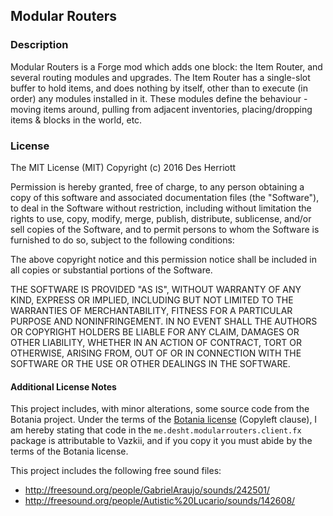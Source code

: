 ## Modular Routers

### Description

Modular Routers is a Forge mod which adds one block: the Item Router, and several routing modules and upgrades.  The
Item Router has a single-slot buffer to hold items, and does nothing by itself, other than to execute (in order) any
modules installed in it.  These modules define the behaviour - moving items around, pulling from adjacent inventories,
placing/dropping items & blocks in the world, etc.

### License

The MIT License (MIT)
Copyright (c) 2016 Des Herriott

Permission is hereby granted, free of charge, to any person obtaining a copy of this software and associated documentation files (the "Software"), to deal in the Software without restriction, including without limitation the rights to use, copy, modify, merge, publish, distribute, sublicense, and/or sell copies of the Software, and to permit persons to whom the Software is furnished to do so, subject to the following conditions:

The above copyright notice and this permission notice shall be included in all copies or substantial portions of the Software.

THE SOFTWARE IS PROVIDED "AS IS", WITHOUT WARRANTY OF ANY KIND, EXPRESS OR IMPLIED, INCLUDING BUT NOT LIMITED TO THE WARRANTIES OF MERCHANTABILITY, FITNESS FOR A PARTICULAR PURPOSE AND NONINFRINGEMENT. IN NO EVENT SHALL THE AUTHORS OR COPYRIGHT HOLDERS BE LIABLE FOR ANY CLAIM, DAMAGES OR OTHER LIABILITY, WHETHER IN AN ACTION OF CONTRACT, TORT OR OTHERWISE, ARISING FROM, OUT OF OR IN CONNECTION WITH THE SOFTWARE OR THE USE OR OTHER DEALINGS IN THE SOFTWARE.

#### Additional License Notes

This project includes, with minor alterations, some source code from the Botania project.  Under the terms of the [Botania license](http://botaniamod.net/license.php) (Copyleft clause), 
I am hereby stating that code in the ``me.desht.modularrouters.client.fx`` package is attributable to Vazkii, and if you copy it you must abide by the terms of the Botania license.

This project includes the following free sound files:

* http://freesound.org/people/GabrielAraujo/sounds/242501/
* http://freesound.org/people/Autistic%20Lucario/sounds/142608/